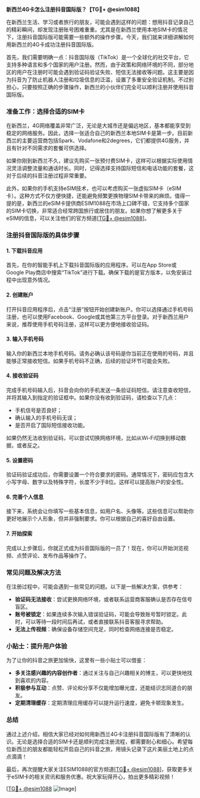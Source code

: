**新西兰4G卡怎么注册抖音国际版？【TG💪+ @esim1088】**

在新西兰生活、学习或者旅行的朋友，可能会遇到这样的问题：想用抖音记录自己的精彩瞬间，却发现注册账号困难重重。尤其是在新西兰使用本地SIM卡的情况下，注册抖音国际版可能需要一些额外的操作步骤。今天，我们就来详细讲解如何用新西兰的4G卡成功注册抖音国际版。

首先，我们需要明确一点：抖音国际版（TikTok）是一个全球化的社交平台，它支持多种语言和多个国家的用户注册。然而，由于政策和网络环境的不同，部分地区的用户在注册时可能会遇到验证码验证失败、短信无法接收等问题。这主要是因为抖音为了防止机器人注册和垃圾信息的泛滥，设置了多重安全验证机制。不过别担心，只要按照正确的步骤操作，新西兰的小伙伴们完全可以顺利注册并使用抖音国际版。

### 准备工作：选择合适的SIM卡

在新西兰，4G网络覆盖非常广泛，无论是大城市还是偏远地区，基本都能享受到稳定的网络服务。因此，选择一张适合自己的新西兰本地SIM卡是第一步。目前新西兰的主要运营商包括Spark、Vodafone和2degrees，它们都提供4G服务，并且有针对不同需求的套餐可供选择。

如果你刚到新西兰不久，建议先购买一张预付费SIM卡，这样可以根据实际使用情况灵活调整流量和通话时长。同时，记得选择支持国际短信和电话功能的套餐，这对于后续的抖音注册过程非常重要。

此外，如果你的手机支持eSIM技术，也可以考虑购买一张虚拟SIM卡（eSIM卡）。这种方式不仅方便快捷，还能避免频繁更换物理SIM卡带来的麻烦。值得一提的是，新西兰的eSIM卡提供商ESIM1088在市场上口碑不错，它支持多个国家的SIM卡切换，非常适合经常跨国旅行或居住的朋友。如果你想了解更多关于eSIM的信息，可以关注他们的官方频道[[TG💪+ @esim1088](https://t.me/s/esim1088)]。

### 注册抖音国际版的具体步骤

#### 1. 下载抖音应用

首先，在你的智能手机上下载抖音国际版的应用程序。可以在App Store或Google Play商店中搜索“TikTok”进行下载。确保下载的是官方版本，以免安装过程中出现意外情况。

#### 2. 创建账户

打开抖音应用程序后，点击“注册”按钮开始创建新账户。你可以选择通过手机号码注册，也可以使用Facebook、Google或其他第三方平台登录。对于新西兰用户来说，推荐使用手机号码注册，这样可以更方便地接收验证码。

#### 3. 输入手机号码

输入你的新西兰本地手机号码。请务必确认该号码是你当前正在使用的号码，并且能够正常接收短信。如果手机号码不正确，后续的验证环节可能会失败。

#### 4. 接收验证码

完成手机号码输入后，抖音会向你的手机发送一条验证码短信。请注意查收短信，并将其输入到指定的验证框中。如果你没有收到验证码，请检查以下几点：

- 手机信号是否良好；
- 确认输入的手机号码无误；
- 是否开启了国际短信接收功能。

如果仍然无法收到验证码，可以尝试切换网络环境，比如从Wi-Fi切换到移动数据，或者反之。

#### 5. 设置密码

验证码验证成功后，你需要设置一个符合要求的密码。通常情况下，密码应包含大小写字母、数字以及特殊字符，长度不少于8位。这样可以提高账户的安全性。

#### 6. 完善个人信息

接下来，系统会让你填写一些基本信息，如用户名、头像等。这些信息可以帮助你更好地展示个人形象，但并非强制要求。你可以根据自己的喜好自由设置。

#### 7. 开始探索

完成以上步骤后，你就正式成为抖音国际版的一员了！现在，你可以开始浏览视频、点赞评论、发布作品等操作了。

### 常见问题及解决方法

在注册过程中，可能会遇到一些常见的问题。以下是一些解决方案，供参考：

- **验证码无法接收**：尝试更换网络环境，或者联系运营商客服确认是否存在信号盲区。
- **账号被锁定**：如果连续多次输入错误验证码，可能会导致账号暂时锁定。此时，可以等待一段时间后再试，或者直接联系抖音客服寻求帮助。
- **无法上传视频**：确保设备存储空间充足，同时检查网络连接是否稳定。

### 小贴士：提升用户体验

为了让你的抖音之旅更加愉快，这里有一些小贴士可以借鉴：

- **多关注感兴趣的内容创作者**：通过关注与自己兴趣相关的博主，可以更快地找到喜欢的内容。
- **积极参与互动**：点赞、评论和分享不仅能增加曝光度，还能结识志同道合的朋友。
- **定期清理缓存**：定期清理应用缓存可以提升运行速度，避免卡顿现象发生。

### 总结

通过上述介绍，相信大家已经对如何用新西兰4G卡注册抖音国际版有了清晰的认识。无论是选择合适的SIM卡还是顺利完成注册流程，都需要耐心和细心。希望每位新西兰的朋友都能轻松开启自己的抖音之旅，用镜头记录下这片美丽土地上的点点滴滴！

最后，再次提醒大家关注ESIM1088的官方频道[[TG💪+ @esim1088](https://t.me/s/esim1088)]，获取更多关于eSIM卡的相关资讯和服务优惠。祝大家玩得开心，拍出更多精彩视频！

[[TG💪+ @esim1088](https://t.me/s/esim1088) ![Image](https://i.postimg.cc/4NQfJmqS/Snipaste-2025-05-13-00-14-12.png)]